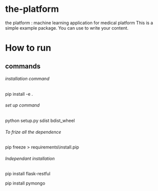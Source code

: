 # the-platform
the platform : machine learning application for medical platform
This is a simple example package. You can use
to write your content.

# How to run
## commands
###### installation command
pip install -e .

###### set up command
python setup.py sdist bdist_wheel

###### To frize all the dependence
pip freeze > requirements\install.pip

###### Independant installation
pip install flask-restful

pip install pymongo
